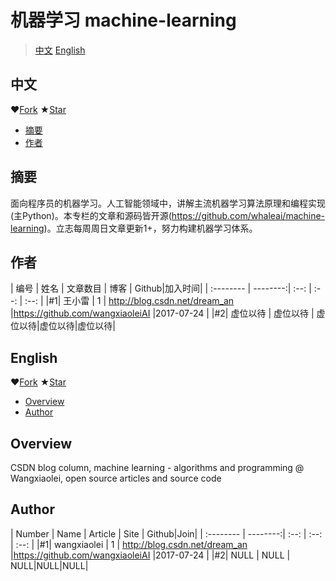 机器学习 machine-learning
==============================
>[中文](#中文)  [English](#English)

中文
-------

 ❤[Fork](https://github.com/whaleai/machine-learning.git) ★[Star](https://github.com/whaleai/machine-learning.git)

- [摘要](#摘要)
- [作者](#作者)

摘要
--------
面向程序员的机器学习。人工智能领域中，讲解主流机器学习算法原理和编程实现(主Python)。本专栏的文章和源码皆开源(https://github.com/whaleai/machine-learning)。立志每周周日文章更新1+，努力构建机器学习体系。

作者
---------
| 编号      | 姓名      |    文章数目 | 博客  | Github|加入时间|
| :-------- | --------:| :--: | :--: | :--: |
|#1| 王小雷  | 1 |  http://blog.csdn.net/dream_an   |https://github.com/wangxiaoleiAI |2017-07-24 |
|#2| 虚位以待  | 虚位以待 |  虚位以待|虚位以待|虚位以待|



English
---------
 ❤[Fork](https://github.com/whaleai/machine-learning.git) ★[Star](https://github.com/whaleai/machine-learning.git)

- [Overview](#overview)
- [Author](#Author)

Overview
--------
CSDN blog column, machine learning - algorithms and programming @ Wangxiaolei, open source articles and source code



Author
---------
| Number      | Name      |    Article | Site  | Github|Join|
| :-------- | --------:| :--: | :--: | :--: |
|#1| wangxiaolei  | 1 |  http://blog.csdn.net/dream_an   |https://github.com/wangxiaoleiAI |2017-07-24 |
|#2| NULL  | NULL |  NULL|NULL|NULL|
